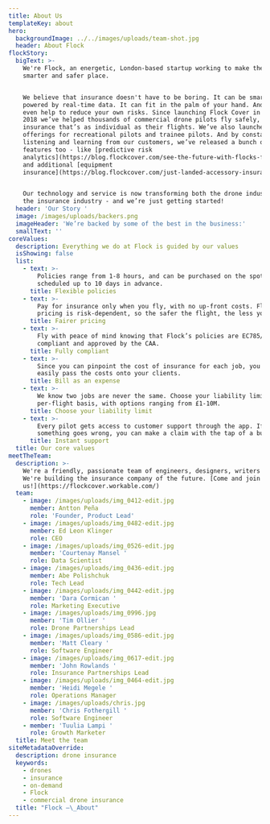 ```yaml
---
title: About Us
templateKey: about
hero:
  backgroundImage: ../../images/uploads/team-shot.jpg
  header: About Flock
flockStory:
  bigText: >-
    We're Flock, an energetic, London-based startup working to make the world a
    smarter and safer place.


    We believe that insurance doesn't have to be boring. It can be smart, and
    powered by real-time data. It can fit in the palm of your hand. And it can
    even help to reduce your own risks. Since launching Flock Cover in January
    2018 we’ve helped thousands of commercial drone pilots fly safely, with
    insurance that’s as individual as their flights. We’ve also launched
    offerings for recreational pilots and trainee pilots. And by constantly
    listening and learning from our customers, we’ve released a bunch of cool
    features too - like [predictive risk
    analytics](https://blog.flockcover.com/see-the-future-with-flocks-flight-planning-tool-1507e2de5c81),
    and additional [equipment
    insurance](https://blog.flockcover.com/just-landed-accessory-insurance-627b04c985bd).


    Our technology and service is now transforming both the drone industry and
    the insurance industry - and we’re just getting started!
  header: 'Our Story '
  image: /images/uploads/backers.png
  imageHeader: 'We’re backed by some of the best in the business:'
  smallText: ''
coreValues:
  description: Everything we do at Flock is guided by our values
  isShowing: false
  list:
    - text: >-
        Policies range from 1-8 hours, and can be purchased on the spot, or
        scheduled up to 10 days in advance.
      title: Flexible policies
    - text: >-
        Pay for insurance only when you fly, with no up-front costs. Flock’s
        pricing is risk-dependent, so the safer the flight, the less you pay.
      title: Fairer pricing
    - text: >-
        Fly with peace of mind knowing that Flock’s policies are EC785/2004
        compliant and approved by the CAA.
      title: Fully compliant
    - text: >-
        Since you can pinpoint the cost of insurance for each job, you can
        easily pass the costs onto your clients.
      title: Bill as an expense
    - text: >-
        We know two jobs are never the same. Choose your liability limit on a
        per-flight basis, with options ranging from £1-10M.
      title: Choose your liability limit
    - text: >-
        Every pilot gets access to customer support through the app. If
        something goes wrong, you can make a claim with the tap of a button
      title: Instant support
  title: Our core values
meetTheTeam:
  description: >-
    We're a friendly, passionate team of engineers, designers, writers and more.
    We're building the insurance company of the future. [Come and join
    us!](https://flockcover.workable.com/)
  team:
    - image: /images/uploads/img_0412-edit.jpg
      member: Antton Peña
      role: 'Founder, Product Lead'
    - image: /images/uploads/img_0482-edit.jpg
      member: Ed Leon Klinger
      role: CEO
    - image: /images/uploads/img_0526-edit.jpg
      member: 'Courtenay Mansel '
      role: Data Scientist
    - image: /images/uploads/img_0436-edit.jpg
      member: Abe Polishchuk
      role: Tech Lead
    - image: /images/uploads/img_0442-edit.jpg
      member: 'Dara Cormican '
      role: Marketing Executive
    - image: /images/uploads/img_0996.jpg
      member: 'Tim Ollier '
      role: Drone Partnerships Lead
    - image: /images/uploads/img_0586-edit.jpg
      member: 'Matt Cleary '
      role: Software Engineer
    - image: /images/uploads/img_0617-edit.jpg
      member: 'John Rowlands '
      role: Insurance Partnerships Lead
    - image: /images/uploads/img_0464-edit.jpg
      member: 'Heidi Megele '
      role: Operations Manager
    - image: /images/uploads/chris.jpg
      member: 'Chris Fothergill '
      role: Software Engineer
    - member: 'Tuulia Lampi '
      role: Growth Marketer
  title: Meet the team
siteMetadataOverride:
  description: drone insurance
  keywords:
    - drones
    - insurance
    - on-demand
    - Flock
    - commercial drone insurance
  title: "Flock –\_About"
---
```


